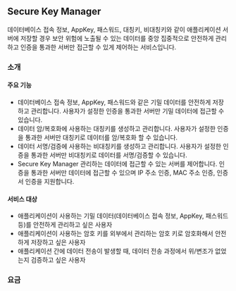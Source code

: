 ## Secure Key Manager
데이터베이스 접속 정보, AppKey, 패스워드, 대칭키, 비대칭키와 같이 애플리케이션 서버에 저장할 경우 보안 위험에 노출될 수 있는 데이터를 중앙 집중적으로 안전하게 관리하고 인증을 통과한 서버만 접근할 수 있게 제어하는 서비스입니다.

### 소개

#### 주요 기능
* 데이터베이스 접속 정보, AppKey, 패스워드와 같은 기밀 데이터를 안전하게 저장하고 관리합니다. 사용자가 설정한 인증을 통과한 서버만 기밀 데이터에 접근할 수 있습니다.
* 데이터 암/복호화에 사용하는 대칭키를 생성하고 관리합니다. 사용자가 설정한 인증을 통과한 서버만 대칭키로 데이터를 암/복호화 할 수 있습니다.
* 데이터 서명/검증에 사용하는 비대칭키를 생성하고 관리합니다. 사용자가 설정한 인증을 통과한 서버만 비대칭키로 데이터를 서명/검증할 수 있습니다.
* Secure Key Manager 관리하는 데이터에 접근할 수 있는 서버를 제어합니다. 인증을 통과한 서버만 데이터에 접근할 수 있으며 IP 주소 인증, MAC 주소 인증, 인증서 인증을 지원합니다.

#### 서비스 대상
* 애플리케이션이 사용하는 기밀 데이터(데이터베이스 접속 정보, AppKey, 패스워드 등)를 안전하게 관리하고 싶은 사용자
* 애플리케이션이 사용하는 암호 키를 외부에서 관리하는 암호 키로 암호화해서 안전하게 저장하고 싶은 사용자
* 애플리케이션 간에 데이터 전송이 발생할 때, 데이터 전송 과정에서 위/변조가 없었는지 검증하고 싶은 사용자

### 요금
